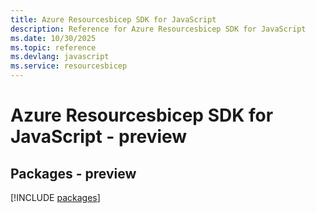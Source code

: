 ```yaml
---
title: Azure Resourcesbicep SDK for JavaScript
description: Reference for Azure Resourcesbicep SDK for JavaScript
ms.date: 10/30/2025
ms.topic: reference
ms.devlang: javascript
ms.service: resourcesbicep
---
```

# Azure Resourcesbicep SDK for JavaScript - preview
## Packages - preview
[!INCLUDE [packages](resourcesbicep-index.md)]